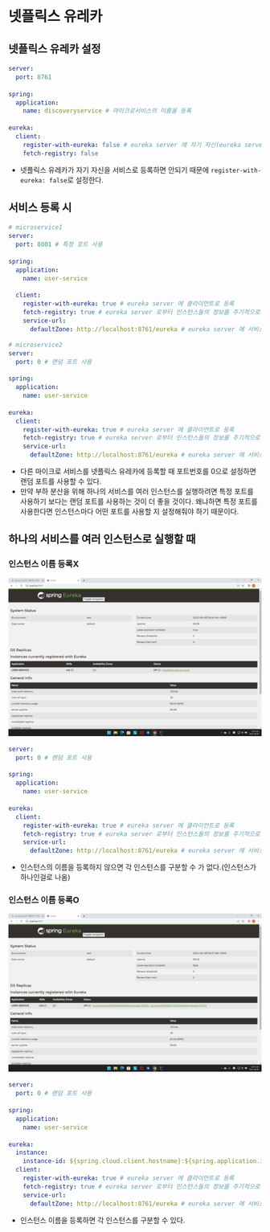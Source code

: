 # 넷플릭스 유레카
## 넷플릭스 유레카 설정
```yml
server:
  port: 8761

spring:
  application:
    name: discoveryservice # 마이크로서비스의 이름을 등록

eureka:
  client:
    register-with-eureka: false # eureka server 에 자기 자신(eureka server)을 등록하지 않음
    fetch-registry: false
```
* 넷플릭스 유레카가 자기 자신을 서비스로 등록하면 안되기 때문에 `register-with-eureka: false`로 설정한다.
## 서비스 등록 시
```yml
# microservice1
server:
  port: 8001 # 특정 포트 사용

spring:
  application:
    name: user-service

  client:
    register-with-eureka: true # eureka server 에 클라이언트로 등록
    fetch-registry: true # eureka server 로부터 인스턴스들의 정보를 주기적으로 가져옴(캐시를 사용하지 않고 갱신된 정보를 가져옴)
    service-url:
      defaultZone: http://localhost:8761/eureka # eureka server 에 서비스의 url 등록함
```
```yml
# microservice2
server:
  port: 0 # 랜덤 포트 사용

spring:
  application:
    name: user-service

eureka:
  client:
    register-with-eureka: true # eureka server 에 클라이언트로 등록
    fetch-registry: true # eureka server 로부터 인스턴스들의 정보를 주기적으로 가져옴(캐시를 사용하지 않고 갱신된 정보를 가져옴)
    service-url:
      defaultZone: http://localhost:8761/eureka # eureka server 에 서비스의 url 등록함
```
* 다른 마이크로 서비스를 넷플릭스 유레카에 등록할 때 포트번호를 0으로 설정하면 랜덤 포트를 사용할 수 있다.
* 만약 부하 분산을 위해 하나의 서비스를 여러 인스턴스를 실행하려면 특정 포트를 사용하기 보다는 랜덤 포트를 사용하는 것이 더 좋을 것이다. 왜냐하면 특정 포트를 사용한다면 인스턴스마다 어떤 포트를 사용할 지 설정해줘야 하기 때문이다.
## 하나의 서비스를 여러 인스턴스로 실행할 때
### 인스턴스 이름 등록X
<img src="../img/no-instance-id.png" />

```yml
server:
  port: 0 # 랜덤 포트 사용

spring:
  application:
    name: user-service

eureka:
  client:
    register-with-eureka: true # eureka server 에 클라이언트로 등록
    fetch-registry: true # eureka server 로부터 인스턴스들의 정보를 주기적으로 가져옴(캐시를 사용하지 않고 갱신된 정보를 가져옴)
    service-url:
      defaultZone: http://localhost:8761/eureka # eureka server 에 서비스의 url 등록함
```
* 인스턴스의 이름을 등록하지 않으면 각 인스턴스를 구분할 수 가 없다.(인스턴스가 하나인걸로 나옴)
### 인스턴스 이름 등록O
<img src="../img/instance-id.png" />

```yml
server:
  port: 0 # 랜덤 포트 사용

spring:
  application:
    name: user-service

eureka:
  instance:
    instance-id: ${spring.cloud.client.hostname}:${spring.application.instance_id:${random.value}} # 인스턴스 id 등록
  client:
    register-with-eureka: true # eureka server 에 클라이언트로 등록
    fetch-registry: true # eureka server 로부터 인스턴스들의 정보를 주기적으로 가져옴(캐시를 사용하지 않고 갱신된 정보를 가져옴)
    service-url:
      defaultZone: http://localhost:8761/eureka # eureka server 에 서비스의 url 등록함
```
* 인스턴스 이름을 등록하면 각 인스턴스를 구분할 수 있다.